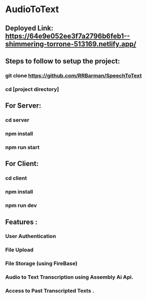 # AudioToText
## Deployed Link: https://64e9e052ee3f7a2796b6feb1--shimmering-torrone-513169.netlify.app/
## Steps to follow to setup the project:
### git clone https://github.com/RRBarman/SpeechToText
### cd [project directory]
## For Server:
### cd server
### npm install
### npm run start
## For Client:
### cd client
### npm install
### npm run dev
## Features :
### User Authentication
### File Upload
### File Storage (using FireBase)
### Audio to Text Transcription using Assembly Ai Api.
### Access to Past Transcripted Texts .

